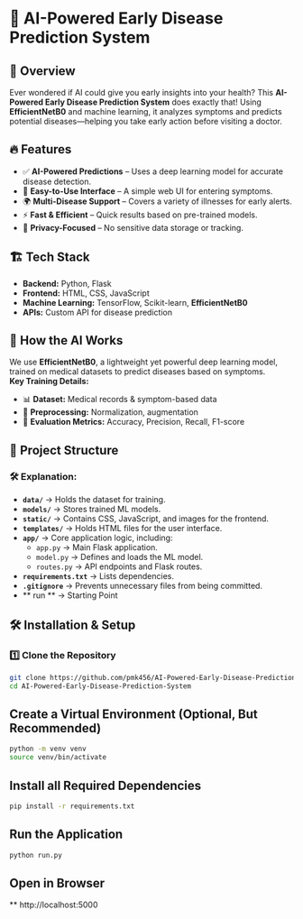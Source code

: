 # 🏥 AI-Powered Early Disease Prediction System  

## 🚀 Overview  
Ever wondered if AI could give you early insights into your health? This **AI-Powered Early Disease Prediction System** does exactly that! Using **EfficientNetB0** and machine learning, it analyzes symptoms and predicts potential diseases—helping you take early action before visiting a doctor.  

## 🔥 Features  
- ✅ **AI-Powered Predictions** – Uses a deep learning model for accurate disease detection.  
- 🎨 **Easy-to-Use Interface** – A simple web UI for entering symptoms.  
- 🌍 **Multi-Disease Support** – Covers a variety of illnesses for early alerts.  
- ⚡ **Fast & Efficient** – Quick results based on pre-trained models.  
- 🔐 **Privacy-Focused** – No sensitive data storage or tracking.  

## 🏗️ Tech Stack  
- **Backend:** Python, Flask  
- **Frontend:** HTML, CSS, JavaScript  
- **Machine Learning:** TensorFlow, Scikit-learn, **EfficientNetB0**  
- **APIs:** Custom API for disease prediction  

## 🤖 How the AI Works  
We use **EfficientNetB0**, a lightweight yet powerful deep learning model, trained on medical datasets to predict diseases based on symptoms.  
**Key Training Details:**  
- 📊 **Dataset:** Medical records & symptom-based data  
- 🔧 **Preprocessing:** Normalization, augmentation  
- 🎯 **Evaluation Metrics:** Accuracy, Precision, Recall, F1-score  

## 📂 Project Structure  
### 🛠 Explanation:  
- **`data/`** → Holds the dataset for training.  
- **`models/`** → Stores trained ML models.  
- **`static/`** → Contains CSS, JavaScript, and images for the frontend.  
- **`templates/`** → Holds HTML files for the user interface.  
- **`app/`** → Core application logic, including:  
  - `app.py` → Main Flask application.  
  - `model.py` → Defines and loads the ML model. 
  - `routes.py` → API endpoints and Flask routes.  
- **`requirements.txt`** → Lists dependencies.  
- **`.gitignore`** → Prevents unnecessary files from being committed.  
- ** run ** → Starting Point

## 🛠️ Installation & Setup  
### 1️⃣ Clone the Repository  
```bash
git clone https://github.com/pmk456/AI-Powered-Early-Disease-Prediction-System.git
cd AI-Powered-Early-Disease-Prediction-System
```
## Create a Virtual Environment (Optional, But Recommended)
```bash
python -m venv venv
source venv/bin/activate
```
## Install all Required Dependencies
```bash
pip install -r requirements.txt
```
## Run the Application
```bash
python run.py
```
## Open in Browser
 ** http://localhost:5000

